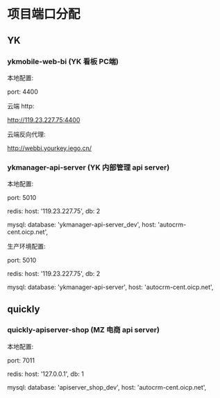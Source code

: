 # 项目端口分配

## YK

### ykmobile-web-bi (YK 看板 PC端)

本地配置:

port: 4400


云端 http:

http://119.23.227.75:4400

云端反向代理:

http://webbi.yourkey.iego.cn/

### ykmanager-api-server (YK 内部管理 api server)

本地配置:

port: 5010

redis: 
  host: '119.23.227.75',
  db: 2

mysql:
   database: 'ykmanager-api-server_dev',
	 host: 'autocrm-cent.oicp.net',

生产环境配置:


port: 5010

redis: 
  host: '119.23.227.75',
  db: 2

mysql:
   database: 'ykmanager-api-server',
	 host: 'autocrm-cent.oicp.net',


## quickly

### quickly-apiserver-shop (MZ 电商 api server)

本地配置:

port: 7011

redis:
   host: '127.0.0.1',
	 db: 1

mysql:
   database: 'apiserver_shop_dev',
	 host: 'autocrm-cent.oicp.net',
